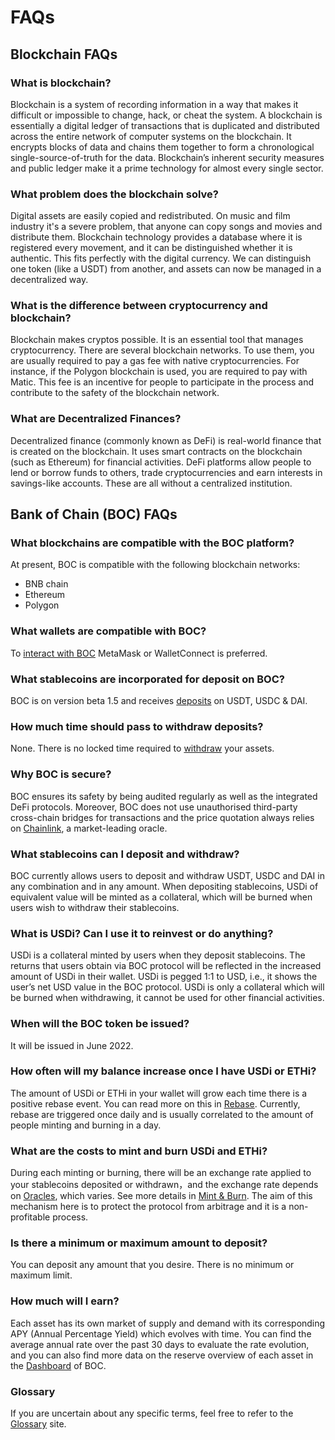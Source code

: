 # FAQs

## Blockchain FAQs

### What is blockchain?

Blockchain is a system of recording information in a way that makes it difficult or impossible to change, hack, or cheat the system. A blockchain is essentially a digital ledger of transactions that is duplicated and distributed across the entire network of computer systems on the blockchain. It encrypts blocks of data and chains them together to form a chronological single-source-of-truth for the data. Blockchain’s inherent security measures and public ledger make it a prime technology for almost every single sector.

### What problem does the blockchain solve?

Digital assets are easily copied and redistributed. On music and film industry it's a severe problem, that anyone can copy songs and movies and distribute them. Blockchain technology provides a database where it is registered every movement, and it can be distinguished whether it is authentic. This fits perfectly with the digital currency. We can distinguish one token (like a USDT) from another, and assets can now be managed in a decentralized way.

### What is the difference between cryptocurrency and blockchain?

Blockchain makes cryptos possible. It is an essential tool that manages cryptocurrency. There are several blockchain networks. To use them, you are usually required to pay a gas fee with native cryptocurrencies. For instance, if the Polygon blockchain is used, you are required to pay with Matic. This fee is an incentive for people to participate in the process and contribute to the safety of the blockchain network.

### What are Decentralized Finances?

Decentralized finance (commonly known as DeFi) is real-world finance that is created on the blockchain. It uses smart contracts on the blockchain (such as Ethereum) for financial activities. DeFi platforms allow people to lend or borrow funds to others, trade cryptocurrencies and earn interests in savings-like accounts. These are all without a centralized institution.

## Bank of Chain (BOC) FAQs

### What blockchains are compatible with the BOC platform?

At present, BOC is compatible with the following blockchain networks:

* BNB chain
* Ethereum
* Polygon

### What wallets are compatible with BOC?

To [interact with BOC](https://github.com/Francisco-Rua/boc\_gitbook/blob/master/more/user-handbook/README.md#wallet-connection) MetaMask or WalletConnect is preferred.

### What stablecoins are incorporated for deposit on BOC?

BOC is on version beta 1.5 and receives [deposits](https://github.com/Francisco-Rua/boc\_gitbook/blob/master/more/user-handbook/README.md#deposit) on USDT, USDC & DAI.

### How much time should pass to withdraw deposits?

None. There is no locked time required to [withdraw](https://github.com/Francisco-Rua/boc\_gitbook/blob/master/more/user-handbook/README.md#withdrawal) your assets.

### Why BOC is secure?

BOC ensures its safety by being audited regularly as well as the integrated DeFi protocols. Moreover, BOC does not use unauthorised third-party cross-chain bridges for transactions and the price quotation always relies on [Chainlink](https://chain.link/), a market-leading oracle.

### What stablecoins can I deposit and withdraw?

BOC currently allows users to deposit and withdraw USDT, USDC and DAI in any combination and in any amount. When depositing stablecoins, USDi of equivalent value will be minted as a collateral, which will be burned when users wish to withdraw their stablecoins.

### What is USDi? Can I use it to reinvest or do anything?

USDi is a collateral minted by users when they deposit stablecoins. The returns that users obtain via BOC protocol will be reflected in the increased amount of USDi in their wallet. USDi is pegged 1:1 to USD, i.e., it shows the user’s net USD value in the BOC protocol. USDi is only a collateral which will be burned when withdrawing, it cannot be used for other financial activities.

### When will the BOC token be issued?

It will be issued in June 2022.

### How often will my balance increase once I have USDi or ETHi?

The amount of USDi or ETHi in your wallet will grow each time there is a positive rebase event. You can read more on this in [Rebase](https://github.com/Francisco-Rua/boc\_gitbook/blob/master/more/protocol-algorithm-design/README.md#rebase). Currently, rebase are triggered once daily and is usually correlated to the amount of people minting and burning in a day.

### What are the costs to mint and burn USDi and ETHi?

During each minting or burning, there will be an exchange rate applied to your stablecoins deposited or withdrawn，and the exchange rate depends on [Oracles](appendix.md#oracle), which varies. See more details in [Mint & Burn](https://github.com/Francisco-Rua/boc\_gitbook/blob/master/more/protocol-algorithm-design/README.md#mint--burn). The aim of this mechanism here is to protect the protocol from arbitrage and it is a non-profitable process. 

### Is there a minimum or maximum amount to deposit?

You can deposit any amount that you desire. There is no minimum or maximum limit.

### How much will I earn?

Each asset has its own market of supply and demand with its corresponding APY (Annual Percentage Yield) which evolves with time. You can find the average annual rate over the past 30 days to evaluate the rate evolution, and you can also find more data on the reserve overview of each asset in the [Dashboard](https://dashboard-v1.bankofchain.io/#/) of BOC.

### Glossary

If you are uncertain about any specific terms, feel free to refer to the [Glossary](appendix.md#glossary) site.
